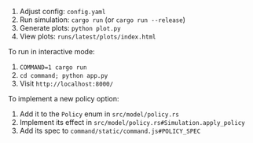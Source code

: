 1. Adjust config: `config.yaml`
2. Run simulation: `cargo run` (or `cargo run --release`)
3. Generate plots: `python plot.py`
4. View plots: `runs/latest/plots/index.html`

To run in interactive mode:
1. `COMMAND=1 cargo run`
2. `cd command; python app.py`
3. Visit `http://localhost:8000/`

To implement a new policy option:
1. Add it to the `Policy` enum in `src/model/policy.rs`
2. Implement its effect in `src/model/policy.rs#Simulation.apply_policy`
3. Add its spec to `command/static/command.js#POLICY_SPEC`